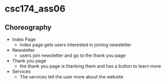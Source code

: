 # csc174_ass06


## Choreography 
- Index Page
	- index page gets users interested in joining newsletter
- Newsletter
	- users join newsletter and go to the thank you page
- Thank you page
	- the thank you page is thanking them and has a button to learn more
- Services
	- The services tell the user more about the website 
